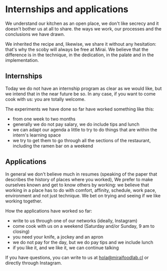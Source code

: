 # Internships and applications

We understand our kitchen as an open place, we don't like secrecy and it doesn't bother us at all to share.
the ways we work, our processes and the conclusions we have drawn.

We inherited the recipe and, likewise, we share it without any hesitation: that's why the scoby will always be free at Mirai. We believe that the difference is in the technique, in the dedication, in the palate and in the implementation.

## Internships

Today we do not have an internship program as clear as we would like, but we intend that in the near future
be so. In any case, if you want to come cook with us: you are totally welcome.

The experiments we have done so far have worked something like this:

- from one week to two months
- generally we do not pay salary, we do include tips and lunch
- we can adapt our agenda a little to try to do things that are within the intern's learning space
- we try to get them to go through all the sections of the restaurant, including the ramen bar on a weekend

## Applications

In general we don't believe much in resumes (speaking of the paper that describes the history of places where you worked),
We prefer to make ourselves known and get to know others by working: we believe that working in a place has to do with comfort,
affinity, schedule, work pace, environment and not just technique. We bet on trying and seeing if we like working together.

How the applications have worked so far:

- write to us through one of our networks (ideally, Instagram)
- come cook with us on a weekend (Saturday and/or Sunday, 9 am to closing)
- you need your knife, a jockey and an apron
- we do not pay for the day, but we do pay tips and we include lunch
- if you like it, and we like it, we can continue talking

If you have questions, you can write to us at [hola@miraifoodlab.cl](mailto:hola@miraifoodlab.cl) or directly through Instagram.
